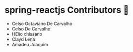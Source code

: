 # spring-reactjs Contributors 🚀
- Celso Octaviano De Carvalho
- Celso De Carvalho
- HElio chissano
- Clayd Lena
- Amadeu Joaquim
